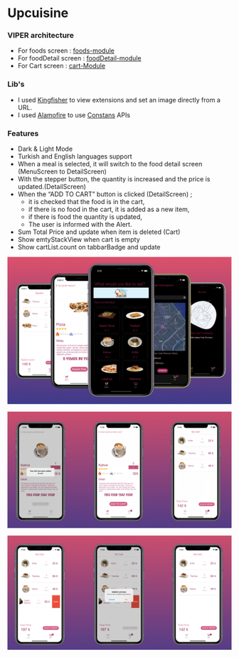 # Upcuisine

### VIPER architecture

* For foods screen : [foods-module](https://github.com/rmya/Upcuisine/tree/main/Upcuisine/Upcuisine/foods-module)
* For foodDetail screen : [foodDetail-module](https://github.com/rmya/Upcuisine/tree/main/Upcuisine/Upcuisine/foodDetail-module)
* For Cart screen : [cart-Module](https://github.com/rmya/Upcuisine/tree/main/Upcuisine/Upcuisine/cart-module)

### Lib's
- I used [Kingfisher](https://github.com/onevcat/Kingfisher) to view extensions and set an image directly from a URL.
- I used [Alamofire](https://github.com/Alamofire/Alamofire) to use [Constans](https://github.com/rmya/Upcuisine/blob/main/Upcuisine/Upcuisine/Constants/URLs.swift) APIs

### Features
* Dark & Light Mode
* Turkish and English languages support
* When a meal is selected, it will switch to the food detail screen (MenuScreen to DetailScreen)
* With the stepper button, the quantity is increased and the price is updated.(DetailScreen)
* When the “ADD TO CART” button is clicked (DetailScreen) ;
    - it is checked that the food is in the cart,
    - if there is no food in the cart, it is added as a new item,
    - if there is food the quantity is updated,
    - The user is informed with the Alert.
* Sum Total Price and update when item is deleted (Cart)
* Show emtyStackView when cart is empty
* Show cartList.count on tabbarBadge and update


![Upcuisine screen](https://github.com/rmya/Upcuisine/blob/main/Upcuisine/UpcuisineSS.png)

![Upcuisine detail](https://github.com/rmya/Upcuisine/blob/main/Upcuisine/detailSS.png)

![Upcuisine cart](https://github.com/rmya/Upcuisine/blob/main/Upcuisine/cartSS.png)

